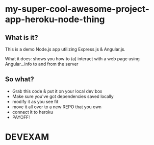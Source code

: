 # my-super-cool-awesome-project-app-heroku-node-thing

## What is it? 
This is a demo Node.js app utilizing Express.js & Angular.js. 

What it does: shows you how to (a) interact with a web page using Angular...info to and from the server

## So what? 

- Grab this code & put it on your local dev box
- Make sure you've got dependencies saved locally
- modify it as you see fit
- move it all over to a new REPO that you own
- connect it to heroku
- PAYOFF! 
# DEVEXAM
